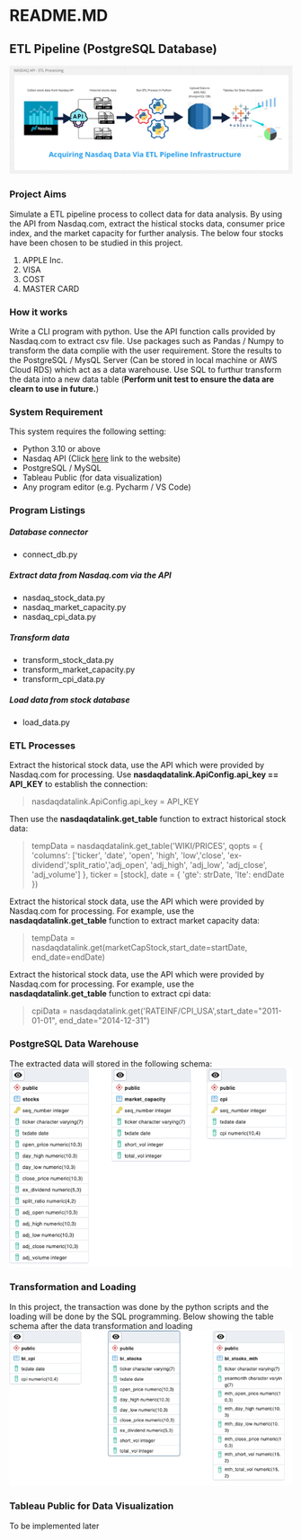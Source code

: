 # README.MD
## ETL Pipeline (PostgreSQL Database)
![ETL Process via API](https://github.com/data-engineer-sk/dataWarehouse-PostgreSQL-1/blob/main/Nasdaq%20API%20-%20ETL%20Processing.png)

### Project Aims
Simulate a ETL pipeline process to collect data for data analysis.  By using the API from Nasdaq.com, extract the histical stocks data, consumer price index, and the  market capacity for further analysis.  The below four stocks have been chosen to be studied in this project.
1. APPLE Inc.
2. VISA
3. COST
4. MASTER CARD

### How it works
Write a CLI program with python.  Use the API function calls provided by Nasdaq.com to extract csv file.  Use packages such as  Pandas / Numpy to transform the data complie with the user requirement.  Store the results to the PostgreSQL / MysQL Server (Can be stored in local machine or AWS Cloud RDS) which act as a data warehouse.  Use SQL to furthur transform the data into a new data table (**Perform unit test to ensure the data are clearn to use in future.**)

### System Requirement
This system requires the following setting:
- Python 3.10 or above
- Nasdaq API (Click <a href="https://data.nasdaq.com/tools/api">here</a> link to the website)
- PostgreSQL / MySQL
- Tableau Public (for data visualization)
- Any program editor (e.g. Pycharm / VS Code)

### Program Listings
##### Database connector
- connect_db.py
##### Extract data from Nasdaq.com via the API
- nasdaq_stock_data.py 
- nasdaq_market_capacity.py
- nasdaq_cpi_data.py
##### Transform data
- transform_stock_data.py
- transform_market_capacity.py
- transform_cpi_data.py
##### Load data from stock database
- load_data.py

### ETL Processes
Extract the historical stock data, use the API which were provided by Nasdaq.com for processing.  Use **nasdaqdatalink.ApiConfig.api_key == API_KEY** to establish the connection:
> nasdaqdatalink.ApiConfig.api_key = API_KEY

Then use the **nasdaqdatalink.get_table** function to extract historical stock data:
> tempData = nasdaqdatalink.get_table('WIKI/PRICES', qopts = { 'columns': ['ticker', 'date', 'open', 'high', 'low','close',
> 'ex-dividend','split_ratio','adj_open', 'adj_high', 'adj_low', 'adj_close', 'adj_volume'] }, ticker = [stock], date = 
> { 'gte': strDate, 'lte': endDate })

Extract the historical stock data, use the API which were provided by Nasdaq.com for processing.  For example, use the **nasdaqdatalink.get_table** function to extract market capacity data:
> tempData  = nasdaqdatalink.get(marketCapStock,start_date=startDate, end_date=endDate)

Extract the historical stock data, use the API which were provided by Nasdaq.com for processing.  For example, use the **nasdaqdatalink.get_table** function to extract cpi data:
> cpiData = nasdaqdatalink.get('RATEINF/CPI_USA',start_date="2011-01-01", end_date="2014-12-31")

### PostgreSQL Data Warehouse
The extracted data will stored in the following schema:
![Database Tables Schema](https://github.com/data-engineer-sk/dataWarehouse-PostgreSQL-1/blob/main/stock_data_db.png)

### Transformation and Loading
In this project, the transaction was done by the python scripts and the loading will be done by the SQL programming.  Below showing the table schema after the data transformation and loading
![Data warehouse Tables Schema](https://github.com/data-engineer-sk/dataWarehouse-PostgreSQL-1/blob/main/three_data_warehouse_tables.png)

### Tableau Public for Data Visualization
To be implemented later
